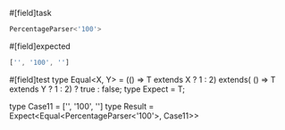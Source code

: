 #[field]task
```ts
PercentageParser<'100'>
```

#[field]expected
```ts
['', '100', '']
```

#[field]test
type Equal<X, Y> = (<T>() => T extends X ? 1 : 2) extends(
    <T>() => T extends Y ? 1 : 2) ? true : false;
type Expect<T extends true> = T;

type Case11 = ['', '100', '']
type Result = Expect<Equal<PercentageParser<'100'>, Case11>>